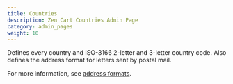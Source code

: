 ```yaml
---
title: Countries
description: Zen Cart Countries Admin Page 
category: admin_pages
weight: 10
---
```


Defines every country and ISO-3166 2-letter and 3-letter country code. Also defines the address format for letters sent by postal mail.

For more information, see [address formats](/user/localization/address_formats/). 
